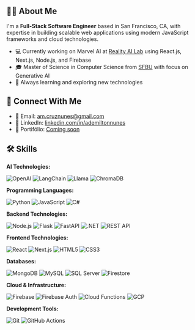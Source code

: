 ## 👨‍💻 About Me

I'm a **Full-Stack Software Engineer** based in San Francisco, CA, with expertise in building scalable web applications using modern JavaScript frameworks and cloud technologies.

- 💻 Currently working on Marvel AI at [Reality AI Lab](https://www.realityai.tech/) using React.js, Next.js, Node.js, and Firebase
- 🎓 Master of Science in Computer Science from [SFBU](https://sfbu.edu/) with focus on Generative AI
- 🌱 Always learning and exploring new technologies

## 🔗 Connect With Me

- 📧 Email: [am.cruznunes@gmail.com](mailto:am.cruznunes@gmail.com)
- 💼 LinkedIn: [linkedin.com/in/ademiltonnunes](https://www.linkedin.com/in/ademiltonnunes/)
- 📂 Portifólio: [Coming soon]()

## 🛠️ Skills

**AI Technologies:**

![OpenAI](https://img.shields.io/badge/OpenAI-412991?style=for-the-badge&logo=openai&logoColor=white)
![LangChain](https://img.shields.io/badge/LangChain-00873C?style=for-the-badge&logo=chainlink&logoColor=white)
![Llama](https://img.shields.io/badge/Llama3-FF5A5F?style=for-the-badge&logo=meta&logoColor=white)
![ChromaDB](https://img.shields.io/badge/ChromaDB-008B8B?style=for-the-badge&logo=database&logoColor=white)

**Programming Languages:**

![Python](https://img.shields.io/badge/Python-3776AB?style=for-the-badge&logo=python&logoColor=white)
![JavaScript](https://img.shields.io/badge/JavaScript-F7DF1E?style=for-the-badge&logo=javascript&logoColor=black)
![C#](https://img.shields.io/badge/C%23-239120?style=for-the-badge&logo=c-sharp&logoColor=white)

**Backend Technologies:**

![Node.js](https://img.shields.io/badge/Node.js-339933?style=for-the-badge&logo=node.js&logoColor=white)
![Flask](https://img.shields.io/badge/Flask-000000?style=for-the-badge&logo=flask&logoColor=white)
![FastAPI](https://img.shields.io/badge/FastAPI-009688?style=for-the-badge&logo=fastapi&logoColor=white)
![.NET](https://img.shields.io/badge/.NET-512BD4?style=for-the-badge&logo=.net&logoColor=white)
![REST API](https://img.shields.io/badge/REST%20APIs-FF6C37?style=for-the-badge&logo=postman&logoColor=white)

**Frontend Technologies:**

![React](https://img.shields.io/badge/React-61DAFB?style=for-the-badge&logo=react&logoColor=black)
![Next.js](https://img.shields.io/badge/Next.js-000000?style=for-the-badge&logo=next.js&logoColor=white)
![HTML5](https://img.shields.io/badge/HTML5-E34F26?style=for-the-badge&logo=html5&logoColor=white)
![CSS3](https://img.shields.io/badge/CSS3-1572B6?style=for-the-badge&logo=css3&logoColor=white)

**Databases:**

![MongoDB](https://img.shields.io/badge/MongoDB-47A248?style=for-the-badge&logo=mongodb&logoColor=white)
![MySQL](https://img.shields.io/badge/MySQL-4479A1?style=for-the-badge&logo=mysql&logoColor=white)
![SQL Server](https://img.shields.io/badge/SQL%20Server-CC2927?style=for-the-badge&logo=microsoft-sql-server&logoColor=white)
![Firestore](https://img.shields.io/badge/Firestore-FFCA28?style=for-the-badge&logo=firebase&logoColor=black)

**Cloud & Infrastructure:**

![Firebase](https://img.shields.io/badge/Firebase-FFCA28?style=for-the-badge&logo=firebase&logoColor=black)
![Firebase Auth](https://img.shields.io/badge/Firebase%20Auth-FFA611?style=for-the-badge&logo=firebase&logoColor=white)
![Cloud Functions](https://img.shields.io/badge/Cloud%20Functions-FF7F50?style=for-the-badge&logo=firebase&logoColor=white)
![GCP](https://img.shields.io/badge/Google_Cloud-4285F4?style=for-the-badge&logo=google-cloud&logoColor=white)

**Development Tools:**

![Git](https://img.shields.io/badge/Git-F05032?style=for-the-badge&logo=git&logoColor=white)
![GitHub Actions](https://img.shields.io/badge/GitHub_Actions-2088FF?style=for-the-badge&logo=github-actions&logoColor=white)
